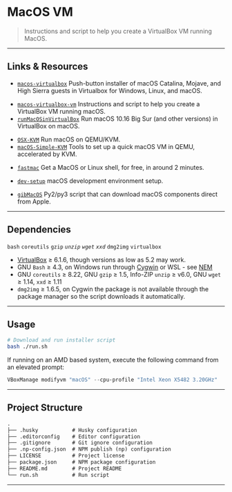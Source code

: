 # MacOS VM

> Instructions and script to help you create a VirtualBox VM running MacOS.

---

## Links & Resources

* [`macos-virtualbox`](https://github.com/myspaghetti/macos-virtualbox) Push-button installer of macOS Catalina, Mojave, and High Sierra guests in Virtualbox for Windows, Linux, and macOS.

[](.)

* [`macos-virtualbox-vm`](https://github.com/geerlingguy/macos-virtualbox-vm) Instructions and script to help you create a VirtualBox VM running macOS.
* [`runMacOSinVirtualBox`](https://github.com/AlexanderWillner/runMacOSinVirtualBox) Run macOS 10.16 Big Sur (and other versions) in VirtualBox on macOS.

[](.)

* [`OSX-KVM`](https://github.com/kholia/OSX-KVM) Run macOS on QEMU/KVM.
* [`macOS-Simple-KVM`](https://github.com/foxlet/macOS-Simple-KVM) Tools to set up a quick macOS VM in QEMU, accelerated by KVM.

[](.)

* [`fastmac`](https://github.com/fastai/fastmac) Get a MacOS or Linux shell, for free, in around 2 minutes.

[](.)

* [`dev-setup`](https://github.com/donnemartin/dev-setup) macOS development environment setup.

[](.)

* [`gibMacOS`](https://github.com/corpnewt/gibMacOS) Py2/py3 script that can download macOS components direct from Apple.

---

## Dependencies

`bash` `coreutils` `gzip` *`unzip`* *`wget`* *`xxd`*
`dmg2img`
`virtualbox`

* [VirtualBox](https://www.virtualbox.org/wiki/Downloads) ≥ 6.1.6, though versions as low as 5.2 may work.
* GNU `Bash` ≥ 4.3, on Windows run through [Cygwin](https://cygwin.com/install.html) or WSL - see [NEM](https://github.com/myspaghetti/macos-virtualbox/blob/master/README.md#virtualbox-native-execution-manager-nem)
* GNU `coreutils` ≥ 8.22, GNU `gzip` ≥ 1.5, Info-ZIP `unzip` ≥ v6.0, GNU `wget` ≥ 1.14, `xxd` ≥ 1.11
* `dmg2img` ≥ 1.6.5, on Cygwin the package is not available through the package manager so the script downloads it automatically.

---

## Usage

```bash
# Download and run installer script
bash ./run.sh
```

If running on an AMD based system, execute the following command from an elevated prompt:

```powershell
VBoxManage modifyvm "macOS" --cpu-profile "Intel Xeon X5482 3.20GHz"
```

---

## Project Structure

```md
.
├── .husky           # Husky configuration
├── .editorconfig    # Editor configuration
├── .gitignore       # Git ignore configuration
├── .np-config.json  # NPM publish (np) configuration
├── LICENSE          # Project license
├── package.json     # NPM package configuration
├── README.md        # Project README
└── run.sh           # Run script
```

---
